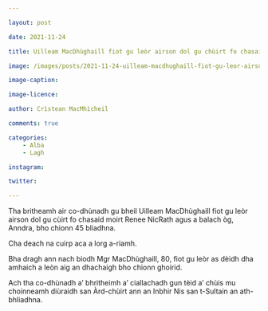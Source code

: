 ```yaml
---

layout: post

date: 2021-11-24

title: Uilleam MacDhùghaill fiot gu leòr airson dol gu chùirt fo chasaid moirt Renee NicRath agus a balach òg

image: /images/posts/2021-11-24-uilleam-macdhughaill-fiot-gu-leor-airson-dol-gu-chuirt-fo-chasaid-moirt-renee-nicrath-agus-a-balach-og.jpg

image-caption:

image-licence:

author: Crìstean MacMhìcheil

comments: true

categories:
    - Alba
    - Lagh

instagram:

twitter:

---
```


Tha britheamh air co-dhùnadh gu bheil Uilleam MacDhùghaill fiot gu leòr airson dol gu cùirt fo chasaid moirt Renee NicRath agus a balach òg, Anndra, bho chionn 45 bliadhna.

<!--more-->

Cha deach na cuirp aca a lorg a-riamh.

Bha dragh ann nach biodh Mgr MacDhùghaill, 80, fiot gu leòr as dèidh dha amhaich a leòn aig an dhachaigh bho chionn ghoirid.

Ach tha co-dhùnadh a’ bhritheimh a’ ciallachadh gun tèid a’ chùis mu choinneamh diùraidh san Àrd-chùirt ann an Inbhir Nis san t-Sultain an ath-bhliadhna.
